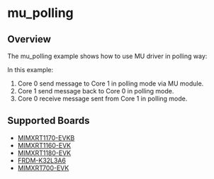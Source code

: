 # mu_polling

## Overview
The mu_polling example shows how to use MU driver in polling way:

In this example:
1. Core 0 send message to Core 1 in polling mode via MU module.
2. Core 1 send message back to Core 0 in polling mode.
3. Core 0 receive message sent from Core 1 in polling mode.

## Supported Boards
- [MIMXRT1170-EVKB](../../../_boards/evkbmimxrt1170/driver_examples/mu/polling/example_board_readme.md)
- [MIMXRT1160-EVK](../../../_boards/evkmimxrt1160/driver_examples/mu/polling/example_board_readme.md)
- [MIMXRT1180-EVK](../../../_boards/evkmimxrt1180/driver_examples/mu/polling/example_board_readme.md)
- [FRDM-K32L3A6](../../../_boards/frdmk32l3a6/driver_examples/mu/polling/example_board_readme.md)
- [MIMXRT700-EVK](../../../_boards/mimxrt700evk/driver_examples/mu/polling/example_board_readme.md)
